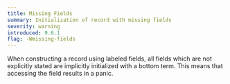 ```yaml
---
title: Missing Fields
summary: Initialization of record with missing fields
severity: warning
introduced: 9.6.1
flag: -Wmissing-fields
---
```

When constructing a record using labeled fields, all fields which are not explicitly stated are implicitly initialized with a bottom term. This means that accessing the field results in a panic.
